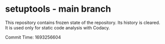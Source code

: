 # setuptools - main branch

This repository contains frozen state of the repository.
Its history is cleared. It is used only for static code
analysis with Codacy.

Commit Time: 1693256604